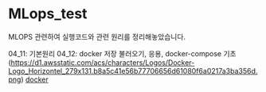 # MLops_test

MLOPS 관련하여 실행코드와 관련 원리를 정리해놓았습니다.


04_11: 기본원리
04_12: docker 저장 불러오기, 응용, docker-compose 기초
(https://d1.awsstatic.com/acs/characters/Logos/Docker-Logo_Horizontel_279x131.b8a5c41e56b77706656d61080f6a0217a3ba356d.png)
[docker](https://docs.docker.com/get-started/https://docs.docker.com/get-started/)
